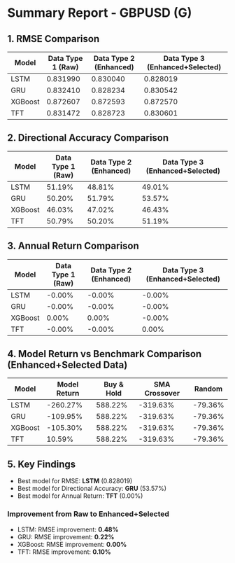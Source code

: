 # Summary Report - GBPUSD (G)

## 1. RMSE Comparison

| Model | Data Type 1 (Raw) | Data Type 2 (Enhanced) | Data Type 3 (Enhanced+Selected) |
|-------|-------------------|------------------------|--------------------------------|
| LSTM | 0.831990 | 0.830040 | 0.828019 | 
| GRU | 0.832410 | 0.828234 | 0.830542 | 
| XGBoost | 0.872607 | 0.872593 | 0.872570 | 
| TFT | 0.831472 | 0.828723 | 0.830601 | 

## 2. Directional Accuracy Comparison

| Model | Data Type 1 (Raw) | Data Type 2 (Enhanced) | Data Type 3 (Enhanced+Selected) |
|-------|-------------------|------------------------|--------------------------------|
| LSTM | 51.19% | 48.81% | 49.01% | 
| GRU | 50.20% | 51.79% | 53.57% | 
| XGBoost | 46.03% | 47.02% | 46.43% | 
| TFT | 50.79% | 50.20% | 51.19% | 

## 3. Annual Return Comparison

| Model | Data Type 1 (Raw) | Data Type 2 (Enhanced) | Data Type 3 (Enhanced+Selected) |
|-------|-------------------|------------------------|--------------------------------|
| LSTM | -0.00% | -0.00% | -0.00% | 
| GRU | -0.00% | -0.00% | -0.00% | 
| XGBoost | 0.00% | 0.00% | -0.00% | 
| TFT | -0.00% | -0.00% | 0.00% | 

## 4. Model Return vs Benchmark Comparison (Enhanced+Selected Data)

| Model | Model Return | Buy & Hold | SMA Crossover | Random |
|-------|-------------|-----------|---------------|--------|
| LSTM | -260.27% | 588.22% | -319.63% | -79.36% |
| GRU | -109.95% | 588.22% | -319.63% | -79.36% |
| XGBoost | -105.30% | 588.22% | -319.63% | -79.36% |
| TFT | 10.59% | 588.22% | -319.63% | -79.36% |

## 5. Key Findings

- Best model for RMSE: **LSTM** (0.828019)
- Best model for Directional Accuracy: **GRU** (53.57%)
- Best model for Annual Return: **TFT** (0.00%)

### Improvement from Raw to Enhanced+Selected

- LSTM: RMSE improvement: **0.48%**
- GRU: RMSE improvement: **0.22%**
- XGBoost: RMSE improvement: **0.00%**
- TFT: RMSE improvement: **0.10%**
